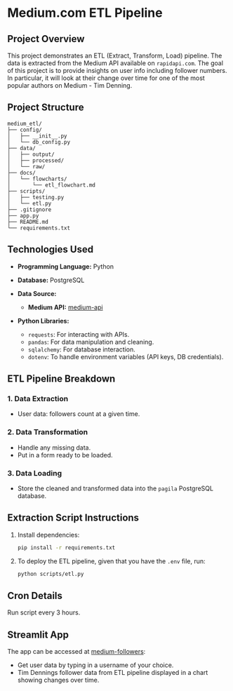 # **Medium.com ETL Pipeline**

## **Project Overview**

This project demonstrates an ETL (Extract, Transform, Load) pipeline. The data is extracted from the Medium API available on `rapidapi.com`. The goal of this project is to provide insights on user info including follower numbers. In particular, it will look at their change over time for one of the most popular authors on Medium - Tim Denning.

## **Project Structure**
```
medium_etl/
├── config/
│   ├── __init__.py
│   └── db_config.py
├── data/
│   ├── output/
│   ├── processed/
│   └── raw/
├── docs/
│   └── flowcharts/
│       └── etl_flowchart.md
├── scripts/
│   ├── testing.py
│   └── etl.py
├── .gitignore
├── app.py
├── README.md
└── requirements.txt
```

## **Technologies Used**
- **Programming Language:** Python
- **Database:** PostgreSQL
- **Data Source:**
  - **Medium API:** [medium-api](https://medium2.p.rapidapi.com/)

- **Python Libraries:**
  - `requests`: For interacting with APIs.
  - `pandas`: For data manipulation and cleaning.
  - `sqlalchemy`: For database interaction.
  - `dotenv`: To handle environment variables (API keys, DB credentials).

## **ETL Pipeline Breakdown**

### **1. Data Extraction**
- User data: followers count at a given time.
  
### **2. Data Transformation**
- Handle any missing data.
- Put in a form ready to be loaded.

### **3. Data Loading**
- Store the cleaned and transformed data into the `pagila` PostgreSQL database.

## **Extraction Script Instructions**
1. Install dependencies:
   ```bash
   pip install -r requirements.txt
   ```
2. To deploy the ETL pipeline, given that you have the `.env` file, run:

   ```bash
   python scripts/etl.py
   ```

## **Cron Details**
Run script every 3 hours.

## **Streamlit App**
The app can be accessed at [medium-followers](https://medium-followers.streamlit.app/):
- Get user data by typing in a username of your choice.
- Tim Dennings follower data from ETL pipeline displayed in a chart showing changes over time.
